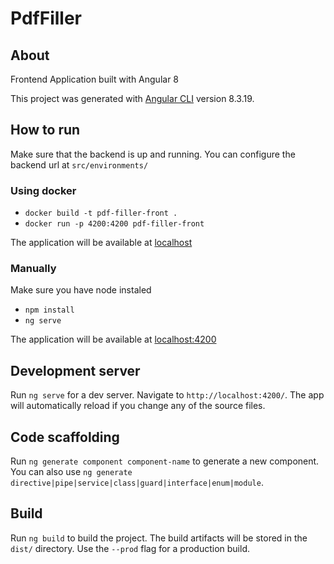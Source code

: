 # PdfFiller

## About

Frontend Application built with Angular 8

This project was generated with [Angular CLI](https://github.com/angular/angular-cli) version 8.3.19.

## How to run

Make sure that the backend is up and running. You can configure the backend url at `src/environments/`

### Using docker

* `docker build -t pdf-filler-front .`
* `docker run -p 4200:4200 pdf-filler-front`

The application will be available at [localhost](http://localhost)

### Manually

Make sure you have node instaled

* `npm install`
* `ng serve`

The application will be available at [localhost:4200](http://localhost:4200)

## Development server

Run `ng serve` for a dev server. Navigate to `http://localhost:4200/`. The app will automatically reload if you change any of the source files.

## Code scaffolding

Run `ng generate component component-name` to generate a new component. You can also use `ng generate directive|pipe|service|class|guard|interface|enum|module`.

## Build

Run `ng build` to build the project. The build artifacts will be stored in the `dist/` directory. Use the `--prod` flag for a production build.

